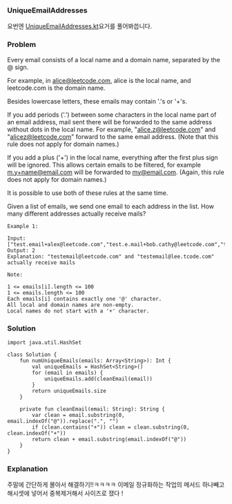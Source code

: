 ###  UniqueEmailAddresses


요번엔 [UniqueEmailAddresses.kt](https://leetcode.com/problems/unique-email-addresses/)요거를 풀어봐씁니다.

### Problem
Every email consists of a local name and a domain name, separated by the @ sign.

For example, in alice@leetcode.com, alice is the local name, and leetcode.com is the domain name.

Besides lowercase letters, these emails may contain '.'s or '+'s.

If you add periods ('.') between some characters in the local name part of an email address, mail sent there will be forwarded to the same address without dots in the local name.  For example, "alice.z@leetcode.com" and "alicez@leetcode.com" forward to the same email address.  (Note that this rule does not apply for domain names.)

If you add a plus ('+') in the local name, everything after the first plus sign will be ignored. This allows certain emails to be filtered, for example m.y+name@email.com will be forwarded to my@email.com.  (Again, this rule does not apply for domain names.)

It is possible to use both of these rules at the same time.

Given a list of emails, we send one email to each address in the list.  How many different addresses actually receive mails? 

 

```
Example 1:

Input: ["test.email+alex@leetcode.com","test.e.mail+bob.cathy@leetcode.com","testemail+david@lee.tcode.com"]
Output: 2
Explanation: "testemail@leetcode.com" and "testemail@lee.tcode.com" actually receive mails
``` 

```
Note:

1 <= emails[i].length <= 100
1 <= emails.length <= 100
Each emails[i] contains exactly one '@' character.
All local and domain names are non-empty.
Local names do not start with a '+' character.

```

### Solution

```
import java.util.HashSet

class Solution {
    fun numUniqueEmails(emails: Array<String>): Int {
        val uniqueEmails = HashSet<String>()
        for (email in emails) {
            uniqueEmails.add(cleanEmail(email))
        }
        return uniqueEmails.size
    }

    private fun cleanEmail(email: String): String {
        var clean = email.substring(0, email.indexOf("@")).replace(".", "")
        if (clean.contains("+")) clean = clean.substring(0, clean.indexOf("+"))
        return clean + email.substring(email.indexOf("@"))
    }
}
```

### Explanation

주말에 간단하게 몰아서 해결하기!!ㅋㅋㅋㅋ 이메일 정규화하는 작업의 메서드 하나빼고 해시셋에 넣어서 중복제거해서 사이즈로 쟀다 !
